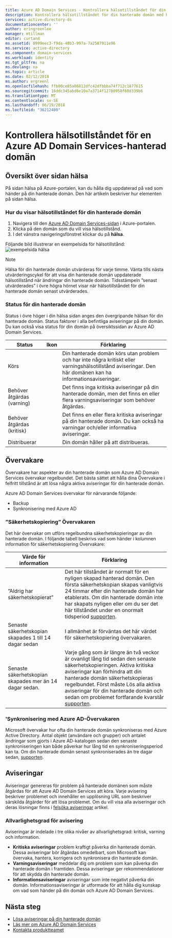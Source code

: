 ```yaml
---
title: Azure AD Domain Services - Kontrollera hälsotillståndet för din hanterade domän | Microsoft Docs
description: Kontrollera hälsotillståndet för din hanterade domän med hjälp av sidan hälsotillstånd i Azure-portalen.
services: active-directory-ds
documentationcenter: ''
author: eringreenlee
manager: mtillman
editor: curtand
ms.assetid: 8999eec3-f9da-40b3-997a-7a2587911e96
ms.service: active-directory
ms.component: domain-services
ms.workload: identity
ms.tgt_pltfrm: na
ms.devlang: na
ms.topic: article
ms.date: 02/12/2018
ms.author: ergreenl
ms.openlocfilehash: ffb00ce85a06812dfc42dfbbba74f712c1877615
ms.sourcegitcommit: 16ddc345abd6e10a7a3714f12780958f60d339b6
ms.translationtype: MT
ms.contentlocale: sv-SE
ms.lasthandoff: 06/19/2018
ms.locfileid: "36212400"
---
```

# <a name="check-the-health-of-an-azure-ad-domain-services-managed-domain"></a>Kontrollera hälsotillståndet för en Azure AD Domain Services-hanterad domän

## <a name="overview-of-the-health-page"></a>Översikt över sidan hälsa
På sidan hälsa på Azure-portalen, kan du hålla dig uppdaterad på vad som händer på din hanterade domän. Den här artikeln beskriver hur elementen på sidan hälsa.

### <a name="how-to-view-the-health-of-your-managed-domain"></a>Hur du visar hälsotillståndet för din hanterade domän
1. Navigera till den [Azure AD Domain Services-sidan](https://portal.azure.com/#blade/HubsExtension/Resources/resourceType/Microsoft.AAD%2FdomainServices) i Azure-portalen.
2. Klicka på den domän som du vill visa hälsotillstånd.
3. I det vänstra navigeringsfönstret klickar du på **hälsa**.

Följande bild illustrerar en exempelsida för hälsotillstånd: ![exempelsida hälsa](.\media\active-directory-domain-services-alerts\health-page.png)

>[!NOTE]
> Hälsa för din hanterade domän utvärderas för varje timme. Vänta tills nästa utvärderingscykel för att visa din hanterade domän uppdaterade hälsotillstånd när ändringar din hanterade domän. Tidsstämpeln ”senast utvärderades” i övre högra hörnet visar när hälsotillståndet för din hanterade domän senast utvärderades.
>

### <a name="status-of-your-managed-domain"></a>Status för din hanterade domän
Status i övre höger i din hälsa sidan anges den övergripande hälsan för din hanterade domän. Status faktorer i alla befintliga aviseringar på din domän. Du kan också visa status för din domän på översiktssidan av Azure AD Domain Services.

| Status | Ikon | Förklaring |
| --- | :----: | --- |
| Körs | <img src= ".\media\active-directory-domain-services-alerts\running-icon.png" width = "15"> | Din hanterade domän körs utan problem och har inte några kritiskt eller varningshälsotillstånd aviseringar. Den här domänen kan ha informationsaviseringar. |
| Behöver åtgärdas (varning) | <img src= ".\media\active-directory-domain-services-alerts\warning-icon.png" width = "15"> | Det finns inga kritiska aviseringar på din hanterade domän, men det finns en eller flera varningsaviseringar som behöver åtgärdas. |
| Behöver åtgärdas (kritisk) | <img src= ".\media\active-directory-domain-services-alerts\critical-icon.png" width = "15"> | Det finns en eller flera kritiska aviseringar på din hanterade domän. Du kan också ha varningar och/eller informativa aviseringar. |
| Distribuerar | <img src= ".\media\active-directory-domain-services-alerts\deploying-icon.png" width = "15"> | Din domän håller på att distribueras. |

## <a name="monitors"></a>Övervakare
Övervakare har aspekter av din hanterade domän som Azure AD Domain Services övervakar regelbundet. Det bästa sättet att hålla dina Övervakare i felfritt tillstånd är att lösa några aktiva aviseringar för din hanterade domän.

Azure AD Domain Services övervakar för närvarande följande:
 - Backup
 - Synkronisering med Azure AD

### <a name="the-backup-monitor"></a>”Säkerhetskopiering” Övervakaren
Det här övervakar om utförs regelbundna säkerhetskopieringar av din hanterade domän. I följande tabell beskrivs vad som händer i kolumnen information för säkerhetskopiering Övervakare:

| Värde för information | Förklaring |
| --- | --- |
|”Aldrig har säkerhetskopierat” | Det här tillståndet är normalt för en nyligen skapad hanterad domän. Den första säkerhetskopian skapas vanligtvis 24 timmar efter din hanterade domän har etablerats. Om din hanterade domän inte har skapats nyligen eller om du ser det här tillståndet under en onormalt tidsperiod [supporten](active-directory-ds-contact-us.md). |
| Senaste säkerhetskopian skapades 1 till 14 dagar sedan | I allmänhet är förväntas det här värdet för säkerhetskopiering övervakaren. |
| Senaste säkerhetskopian skapades mer än 14 dagar sedan. | Varje gång som är längre än två veckor är ovanligt lång tid sedan den senaste säkerhetskopieringen. Aktiva kritiska aviseringar kan förhindra att din hanterade domän säkerhetskopieras regelbundet. Först måste Lös alla aktiva aviseringar för din hanterade domän och sedan om problemet fortfarande kvarstår [supporten](active-directory-ds-contact-us.md). |


### <a name="the-synchronization-with-azure-ad-monitor"></a>'Synkronisering med Azure AD-Övervakaren
Microsoft övervakar hur ofta din hanterade domän synkroniseras med Azure Active Directory. Antal objekt (användare och grupper) och antalet ändringar som gjorts i Azure AD-katalogen sedan den senaste synkroniseringen kan både påverkar hur lång tid en synkroniseringsperiod kan ta. Om din hanterade domän senast synkroniserades än tre dagar sedan, [supporten](active-directory-ds-contact-us.md).

## <a name="alerts"></a>Aviseringar
Aviseringar genereras för problem på hanterade domänen som måste åtgärdas för att Azure AD Domain Services att köra. Varje avisering beskriver problemet och innehåller en upplösning URL som beskriver särskilda åtgärder för att lösa problemet. Om du vill visa alla aviseringar och deras lösningar finns i [felsöka aviseringar](active-directory-ds-troubleshoot-alerts.md) artikel.

### <a name="alert-severity"></a>Allvarlighetsgrad för avisering
Aviseringar är indelade i tre olika nivåer av allvarlighetsgrad: kritisk, varning och information.

 * **Kritiska aviseringar** problem kraftigt påverka din hanterade domän. Dessa aviseringar bör åtgärdas omedelbart, som Microsoft kan övervaka, hantera, korrigera och synkronisera din hanterade domän. 
 * **Varningsaviseringar** meddelar dig om problem som kan påverka din hanterade domän i framtiden. Dessa aviseringar ger rekommendationer för att skydda din hanterade domän.
 * **Informationsaviseringar** aviseringar som inte negativt påverka din domän. Informationsaviseringar är utformade för att hålla dig kunskap om vad som händer på din domän och Azure AD Domain Services.

## <a name="next-steps"></a>Nästa steg
- [Lösa aviseringar på din hanterade domän](active-directory-ds-troubleshoot-alerts.md)
- [Läs mer om Azure AD Domain Services](active-directory-ds-overview.md)
- [Kontakta produktteamet](active-directory-ds-contact-us.md)
